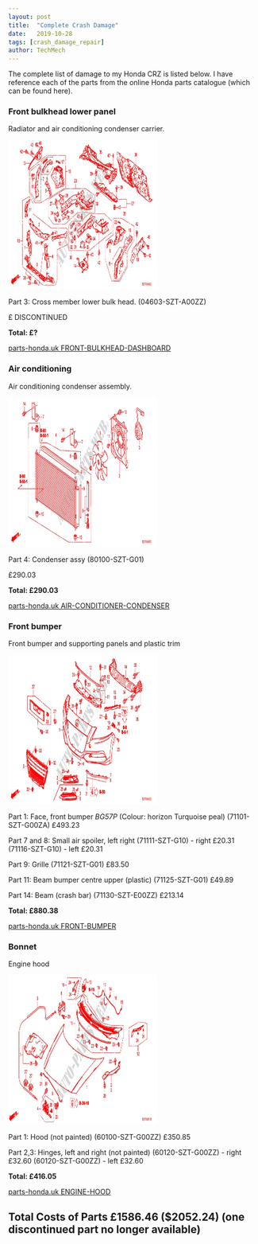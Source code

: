 ```yaml
---
layout: post
title:  "Complete Crash Damage"
date:   2019-10-28
tags: [crash_damage_repair]
author: TechMech
---
```


The complete list of damage to my Honda CRZ is listed below.
I have reference each of the parts from the online Honda parts catalogue 
(which can be found here).


### Front bulkhead lower panel
Radiator and air conditioning condenser carrier.

<a href="https://github.com/TechMechGarage/HondaCRZ/raw/master/img/CrashDamageRepair/HondaCrzPartCatalogue/FRONT-BULKHEAD-DASHBOARD-Honda-Cars-CR-Z-2011-BASE-6-speed-manual-B__4900.jpg">
 <img src="https://github.com/TechMechGarage/HondaCRZ/raw/master/img/CrashDamageRepair/HondaCrzPartCatalogue/FRONT-BULKHEAD-DASHBOARD-Honda-Cars-CR-Z-2011-BASE-6-speed-manual-B__4900.jpg" style="width:300px;height:300px;">
</a>


Part 3: Cross member lower bulk head.
(04603-SZT-A00ZZ)
 
£ DISCONTINUED 

**Total: £?**

<a href="https://www.parts-honda.uk/honda-cars/CR-Z/2011/BASE/BODY-PARTS/FRONT-BULKHEAD-DASHBOARD/17SZTB01/B__4900/6/20481">
parts-honda.uk FRONT-BULKHEAD-DASHBOARD
<a/>




### Air conditioning 
Air conditioning condenser assembly.

<a href="https://github.com/TechMechGarage/HondaCRZ/raw/master/img/CrashDamageRepair/HondaCrzPartCatalogue/AIR-CONDITIONER-CONDENSER--Honda-Cars-CR-Z-2011-BASE-6-speed-manual-B__5800.jpg">
 <img src="https://github.com/TechMechGarage/HondaCRZ/raw/master/img/CrashDamageRepair/HondaCrzPartCatalogue/AIR-CONDITIONER-CONDENSER--Honda-Cars-CR-Z-2011-BASE-6-speed-manual-B__5800.jpg" style="width:300px;height:300px;">
</a>

Part 4: Condenser assy
(80100-SZT-G01)

£290.03 

**Total: £290.03**

<a href="https://www.parts-honda.uk/honda-cars/CR-Z/2011/BASE/BODY-PARTS/AIR-CONDITIONER-CONDENSER-/17SZTB01/B__5800/6/20481">
parts-honda.uk AIR-CONDITIONER-CONDENSER
<a/>




### Front bumper 
Front bumper and supporting panels and plastic trim


<a href="https://github.com/TechMechGarage/HondaCRZ/raw/master/img/CrashDamageRepair/HondaCrzPartCatalogue/FRONT-BUMPER-Honda-Cars-CR-Z-2011-BASE-6-speed-manual-B__4600.jpg">
 <img src="https://github.com/TechMechGarage/HondaCRZ/raw/master/img/CrashDamageRepair/HondaCrzPartCatalogue/FRONT-BUMPER-Honda-Cars-CR-Z-2011-BASE-6-speed-manual-B__4600.jpg" style="width:300px;height:300px;">
</a>


Part 1: Face, front bumper *BG57P* (Colour: horizon Turquoise peal)
(71101-SZT-G00ZA)
£493.23


Part 7 and 8: Small air spoiler, left right
(71111-SZT-G10) - right
£20.31
(71116-SZT-G10) - left
£20.31


Part 9: Grille
(71121-SZT-G01)
£83.50


Part 11: Beam bumper centre upper (plastic)
(71125-SZT-G01)
£49.89

Part 14: Beam (crash bar)
(71130-SZT-E00ZZ)
£213.14


**Total: £880.38**

<a href="https://www.parts-honda.uk/honda-cars/CR-Z/2011/BASE/UPHOLSTERY/FRONT-BUMPER/17SZTB01/B__4600/5/20481">
parts-honda.uk FRONT-BUMPER
<a/>




### Bonnet 
Engine hood

<a href="https://github.com/TechMechGarage/HondaCRZ/raw/master/img/CrashDamageRepair/HondaCrzPartCatalogue/ENGINE-HOOD-RH-Honda-Cars-CR-Z-2011-BASE-6-speed-manual-B__5101.jpg">
 <img src="https://github.com/TechMechGarage/HondaCRZ/raw/master/img/CrashDamageRepair/HondaCrzPartCatalogue/ENGINE-HOOD-RH-Honda-Cars-CR-Z-2011-BASE-6-speed-manual-B__5101.jpg" style="width:300px;height:300px;">
</a>


Part 1: Hood (not painted)
(60100-SZT-G00ZZ)
£350.85

Part 2,3: Hinges, left and right (not painted)
(60120-SZT-G00ZZ) - right
£32.60
(60120-SZT-G00ZZ) - left
£32.60

**Total: £416.05**

<a href="https://www.parts-honda.uk/honda-cars/CR-Z/2011/BASE/BODY-PARTS/ENGINE-HOOD-RH-/17SZTB01/B__5101/6/20481">
parts-honda.uk ENGINE-HOOD
<a/>



## Total Costs of Parts £1586.46 ($2052.24) (one discontinued part no longer available)


